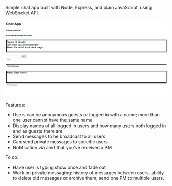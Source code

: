 Simple chat app built with Node, Express, and plain JavaScript, using WebSocket API.

![chat_app preview image](https://github.com/aklap/chat_app/blob/master/chat_app-preview.png)

Features:

- Users can be anonymous guests or logged in with a name; more than one user cannot have the same name.
- Display names of all logged in users and how many users both logged in and as guests there are
- Send messages to be broadcast to all users
- Can send private messages to specific users
- Notification via alert that you've received a PM

To do:

- Have user is typing show once and fade out
- Work on private messaging: history of messages between users, ability to delete old messages or archive them; send one PM to multiple users.
